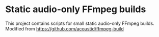 # Static audio-only FFmpeg builds

This project contains scripts for small static audio-only FFmpeg builds.
Modified from https://github.com/acoustid/ffmpeg-build

